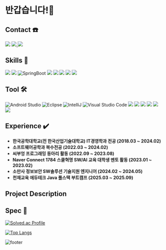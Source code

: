 # 반갑습니다!👋
## Contact ☎️
<a href="https://www.instagram.com/h2bum_99/"><img src="https://img.shields.io/badge/h2bum_99-E4405F?style=plastic&logo=Instagram&logoColor=FFFFFF"/></a>
<a href="https://h222story.tistory.com/"><img src="https://img.shields.io/badge/Tech Blog-FF7F00?style=flat&logo=tistory&logoColor=FFFFFF"/> </a>
<img src="https://img.shields.io/badge/kik995500@naver.com-EA4335?style=plastic&logo=Gmail&logoColor=FFFFFF"/> 

## Skills 📖
<img src="https://img.shields.io/badge/Java-orange?style=flat&logo=openjdk&logoColor=FFFFFF"/>  <img src="https://img.shields.io/badge/Spring-6DB33F?style=flat&logo=Spring&logoColor=white">  <img src="https://img.shields.io/badge/Spring Boot-6DB33F?style=flat&logo=SpringBoot&logoColor=white" alt="SpringBoot"> <img src="https://img.shields.io/badge/linux-FCC624?style=flat&logo=linux&logoColor=black">  <img src="https://img.shields.io/badge/Amazone EC2-FF9900?style=flat&logo=amazonec2&logoColor=white">  <img src="https://img.shields.io/badge/Amazons3-7F52FFz?style=flat&logo=amazons3&logoColor=#569A31"> <img src="https://img.shields.io/badge/Amazon RDS-527FFF?style=flat&logo=amazonrds&logoColor=white"> <img src="https://img.shields.io/badge/Swagger-7F52FFz?style=flat&logo=swagger&logoColor=#85EA2D"> 

## Tool 🛠️
<img src="https://img.shields.io/badge/Android Studio-3DDC84?style=flat&logo=AndroidStudio&logoColor=FFFFFF" alt="Android Studio">  <img src="https://img.shields.io/badge/Eclipse IDE-2C2255?style=flat&logo=EclipseIDE&logoColor=FFFFFF" alt="Eclipse">  <img src="https://img.shields.io/badge/IntelliJ-000000?style=flat&logo=IntelliJIDEA&logoColor=FFFFFF" alt="IntelliJ"> <img src="https://img.shields.io/badge/Visual Studio Code-007ACC?style=flat&logo=VisualStudioCode&logoColor=FFFFFF" alt="Visual Studio Code"> <img src="https://img.shields.io/badge/MySQL-4479A1?style=flat&logo=MySQL&logoColor=FFFFFF"/> <img src="https://img.shields.io/badge/MariaDB-003545?style=flat&logo=mariaDB&logoColor=white">   <img src="https://img.shields.io/badge/Sourcetree-0052CC?style=flat&logo=Sourcetree&logoColor=FFFFFF"/> <img src="https://img.shields.io/badge/GitKraken-179287?style=flat&logo=GitKraken&logoColor=FFFFFF"/> <img src="https://img.shields.io/badge/Postman-FF6C37?style=flat&logo=postman&logoColor=FFFFFF"/> <img src="https://img.shields.io/badge/Jira-0052CC?style=flat&logo=jira&logoColor=#0052CC"/>

## Experience :heavy_check_mark:
* **한국공학대학교(전 한국산업기술대학교) IT경영학과 전공 (2018.03 ~ 2024.02)**
* **소프트웨어공학과 복수전공 (2022.03 ~ 2024.02)**
* **씨부엉 프로그래밍 동아리 활동 (2022.09 ~ 2023.08)**
* **Naver Connect 1784 스쿨혁명 SW/AI 교육 대학생 멘토 활동 (2023.01 ~ 2023.02)**
* **소만사 정보보안 SW솔루션 기술지원 엔지니어 (2024.02 ~ 2024.05)**
* **천재교육 에듀테크 Java 풀스택 부트캠프 (2025.03 ~ 2025.09)**


## Project Description 

## Spec 💪
[![Solved.ac Profile](http://mazassumnida.wtf/api/v2/generate_badge?boj=heebum9955)](https://solved.ac/heebum9955/)

[![Top Langs](https://github-readme-stats.vercel.app/api/top-langs/?username=heebum99&layout=compact)](https://github.com/heebum99/github-readme-stats)


![footer](https://capsule-render.vercel.app/api?section=footer&type=waving&color=auto)
